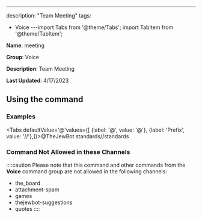 ---
description: "Team Meeting"
tags:
  - Voice
---import Tabs from '@theme/Tabs';
import TabItem from '@theme/TabItem';

**Name**: meeting

**Group**: Voice

**Description**: Team Meeting

**Last Updated**: 4/17/2023

## Using the command

### Examples
<Tabs defaultValue='@'values={[ {label: '@', value: '@'}, {label: 'Prefix', value: '//'},]}><TabItem value='@'>@TheJewBot standards</TabItem><TabItem value='//'>//standards</TabItem></Tabs>

### Command Not Allowed in these Channels
::::caution Please note that this command and other commands from the **Voice** command group are not allowed in the following channels:
- the_board
- attachment-spam
- games
- thejewbot-suggestions
- quotes
::::